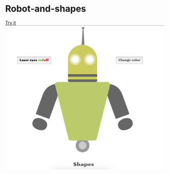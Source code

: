 # Robot-and-shapes
[Try it](https://cdn.rawgit.com/Annelia55/Robot-and-shapes/master/index.html)
![Picture](Picture.png)